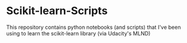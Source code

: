 # Scikit-learn-Scripts

This repository contains python notebooks (and scripts) that I've been using to learn the scikit-learn library (via Udacity's MLND)
